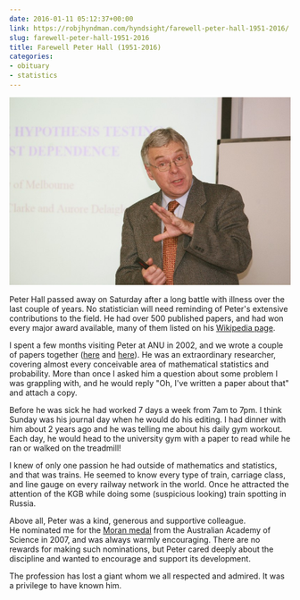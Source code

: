 ```yaml
---
date: 2016-01-11 05:12:37+00:00
link: https://robjhyndman.com/hyndsight/farewell-peter-hall-1951-2016/
slug: farewell-peter-hall-1951-2016
title: Farewell Peter Hall (1951-2016)
categories:
- obituary
- statistics
---
```


![IMG_3865](/files/IMG_3865.jpg)

Peter Hall passed away on Saturday after a long battle with illness over the last couple of years. No statistician will need reminding of Peter's extensive contributions to the field. He had over 500 published papers, and had won every major award available, many of them listed on his [Wikipedia page](https://en.wikipedia.org/wiki/Peter_Gavin_Hall).<!-- more -->

I spent a few months visiting Peter at ANU in 2002, and we wrote a couple of papers together ([here](/publications/improved-methods-for-bandwidth-selection-when-estimating-roc-curves/) and [here](/publications/nonparametric-confidence-intervals-for-receiver-operating-characteristic-curves/)). He was an extraordinary researcher, covering almost every conceivable area of mathematical statistics and probability. More than once I asked him a question about some problem I was grappling with, and he would reply "Oh, I've written a paper about that" and attach a copy.

Before he was sick he had worked 7 days a week from 7am to 7pm. I think Sunday was his journal day when he would do his editing. I had dinner with him about 2 years ago and he was telling me about his daily gym workout. Each day, he would head to the university gym with a paper to read while he ran or walked on the treadmill!

I knew of only one passion he had outside of mathematics and statistics, and that was trains. He seemed to know every type of train, carriage class, and line gauge on every railway network in the world. Once he attracted the attention of the KGB while doing some (suspicious looking) train spotting in Russia.

Above all, Peter was a kind, generous and supportive colleague. He nominated me for the [Moran medal](https://www.science.org.au/node/334#moran) from the Australian Academy of Science in 2007, and was always warmly encouraging. There are no rewards for making such nominations, but Peter cared deeply about the discipline and wanted to encourage and support its development.

The profession has lost a giant whom we all respected and admired. It was a privilege to have known him.






